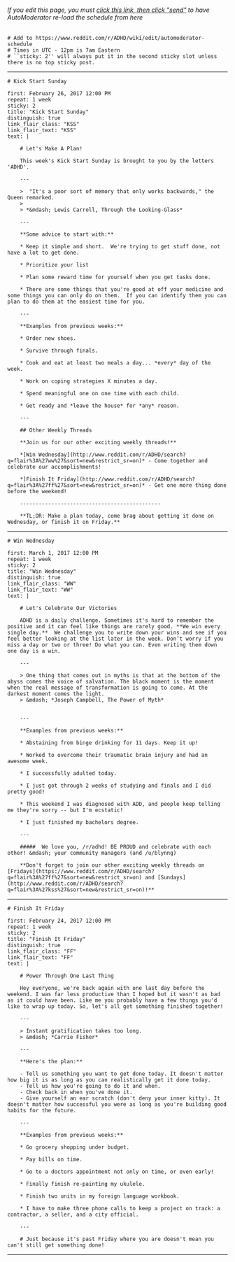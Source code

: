 ﻿###### If you edit this page, you must [click this link, then click "send"](http://www.reddit.com/message/compose/?to=AutoModerator&subject=ADHD&message=schedule) to have AutoModerator re-load the schedule from here

    # Add to https://www.reddit.com/r/ADHD/wiki/edit/automoderator-schedule
    # Times in UTC - 12pm is 7am Eastern
    # ``sticky: 2'' will always put it in the second sticky slot unless there is no top sticky post.

---

    # Kick Start Sunday

    first: February 26, 2017 12:00 PM 
    repeat: 1 week
    sticky: 2
    title: "Kick Start Sunday"
    distinguish: true
    link_flair_class: "KSS"
    link_flair_text: "KSS"
    text: |

        # Let's Make A Plan!

        This week's Kick Start Sunday is brought to you by the letters 'ADHD'.

        ---

        >  "It's a poor sort of memory that only works backwards," the Queen remarked.
        >
        > *&mdash; Lewis Carroll, Through the Looking-Glass*

        ---

        **Some advice to start with:**

        * Keep it simple and short.  We're trying to get stuff done, not have a lot to get done.

        * Prioritize your list

        * Plan some reward time for yourself when you get tasks done.

        * There are some things that you're good at off your medicine and some things you can only do on them.  If you can identify them you can plan to do them at the easiest time for you.

        ---

        **Examples from previous weeks:**

        * Order new shoes. 

        * Survive through finals.

        * Cook and eat at least two meals a day... *every* day of the week. 

        * Work on coping strategies X minutes a day.

        * Spend meaningful one on one time with each child. 

        * Get ready and *leave the house* for *any* reason.

        ---

        ## Other Weekly Threads

        **Join us for our other exciting weekly threads!**

        *[Win Wednesday](http://www.reddit.com/r/ADHD/search?q=flair%3A%27ww%27&sort=new&restrict_sr=on)* - Come together and celebrate our accomplishments!

        *[Finish It Friday](http://www.reddit.com/r/ADHD/search?q=flair%3A%27ff%27&sort=new&restrict_sr=on)* - Get one more thing done before the weekend!

        ---------------------------------------------

        **TL;DR: Make a plan today, come brag about getting it done on Wednesday, or finish it on Friday.**

---

    # Win Wednesday

    first: March 1, 2017 12:00 PM 
    repeat: 1 week
    sticky: 2
    title: "Win Wednesday"
    distinguish: true
    link_flair_class: "WW"
    link_flair_text: "WW"
    text: |

        # Let's Celebrate Our Victories

        ADHD is a daily challenge. Sometimes it's hard to remember the positive and it can feel like things are rarely good. **We win every single day.**  We challenge you to write down your wins and see if you feel better looking at the list later in the week. Don’t worry if you miss a day or two or three! Do what you can. Even writing them down one day is a win.

        ---

        > One thing that comes out in myths is that at the bottom of the abyss comes the voice of salvation. The black moment is the moment when the real message of transformation is going to come. At the darkest moment comes the light.  
        > &mdash; *Joseph Campbell, The Power of Myth*


        ---

        **Examples from previous weeks:**

        * Abstaining from binge drinking for 11 days. Keep it up!

        * Worked to overcome their traumatic brain injury and had an awesome week.

        * I successfully adulted today.

        * I just got through 2 weeks of studying and finals and I did pretty good!

        * This weekend I was diagnosed with ADD, and people keep telling me they're sorry -- but I'm ecstatic! 

        * I just finished my bachelors degree.

        ---

        #####  We love you, /r/adhd! BE PROUD and celebrate with each other! &mdash; your community managers (and /u/blynng)

        **Don't forget to join our other exciting weekly threads on [Fridays](https://www.reddit.com/r/ADHD/search?q=flair%3A%27ff%27&sort=new&restrict_sr=on) and [Sundays](http://www.reddit.com/r/ADHD/search?q=flair%3A%27kss%27&sort=new&restrict_sr=on)!**

---

    # Finish It Friday

    first: February 24, 2017 12:00 PM 
    repeat: 1 week
    sticky: 2
    title: "Finish It Friday"
    distinguish: true
    link_flair_class: "FF"
    link_flair_text: "FF"
    text: |

        # Power Through One Last Thing

        Hey everyone, we're back again with one last day before the weekend. I was far less productive than I hoped but it wasn't as bad as it could have been. Like me you probably have a few things you'd like to wrap up today. So, let's all get something finished together!

        ---

        > Instant gratification takes too long.  
        > &mdash; *Carrie Fisher*

        ---

        **Here's the plan:**

        - Tell us something you want to get done today. It doesn't matter how big it is as long as you can realistically get it done today.
        - Tell us how you're going to do it and when.
        - Check back in when you've done it.
        - Give yourself an ear scratch (don't deny your inner kitty). It doesn't matter how successful you were as long as you're building good habits for the future.

        ---

        **Examples from previous weeks:**

        * Go grocery shopping under budget.

        * Pay bills on time.

        * Go to a doctors appointment not only on time, or even early!

        * Finally finish re-painting my ukulele.

        * Finish two units in my foreign language workbook.

        * I have to make three phone calls to keep a project on track: a contractor, a seller, and a city official.

        ---

        # Just because it's past Friday where you are doesn't mean you can't still get something done!

---
